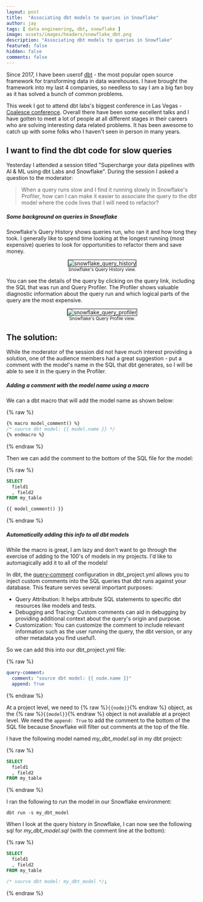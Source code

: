 ```yaml
---
layout: post
title:  "Associating dbt models to queries in Snowflake"
author: jay
tags: [ data engineering, dbt, snowflake ] 
image: assets/images/headers/snowflake_dbt.png
description: "Associating dbt models to queries in Snowflake"
featured: false
hidden: false
comments: false
---
```


<p>Since 2017, I have been userof  <a href="https://www.getdbt.com/" target="_blank">dbt</a> - the most popular open source framework for transforming data in data warehouses. I have brought the framework into my last 4 companies, so needless to say I am a big fan boy as it has solved a bunch of common problems.</p>

<p>This week I got to attend dbt labs's biggest conference in Las Vegas - <a href="https://coalesce.getdbt.com/" target="_blank">Coalesce conference</a>. Overall there have been some excellent talks and I have gotten to meet a lot of people at all different stages in their careers who are solving interesting data related problems. It has been awesome to catch up with some folks who I haven't seen in person in many years.</p>

<h2>I want to find the dbt code for slow queries</h2>

<p>Yesterday I attended a session titled "Supercharge your data pipelines with AI & ML using dbt Labs and Snowflake". During the session I asked a question to the moderator:</p>

> When a query runs slow and I find it running slowly in Snowflake's Profiler, how can I can make it easier to associate the query to the dbt model where the code lives that I will need to refactor?

<h5>Some background on queries in Snowflake</h5>

<p>Snowflake's Query History shows queries run, who ran it and how long they took. I generally like to spend time looking at the longest running (most expensive) queries to look for opportunities to refactor them and save money.</p>

<p style="text-align: center;"><img src="{{ site.baseurl }}/assets/images/snowflake_query_history.png" alt="snowflake_query_history"  style="border:1px solid #000000;" /><br/>
<small>Snowflake's Query History view.</small></p>

<p>You can see the details of the query by clicking on the query link, including the SQL that was run and Query Profiler. The Profiler shows valuable diagnostic information about the query run and which logical parts of the query are the most expensive.</p>

<p style="text-align: center;"><img src="{{ site.baseurl }}/assets/images/snowflake_query_profiler.png" alt="snowflake_query_profiler"  style="border:1px solid #000000;" /><br/>
<small>Snowflake's Query Profile view.</small></p>

<h2>The solution:</h2>

<p>While the moderator of the session did not have much interest providing a solution, one of the audience members had a great suggestion - put a comment with the model's name in the SQL that dbt generates, so I will be able to see it in the query in the Profiler.</p>

<h5>Adding a comment with the model name using a macro</h5>

<p>We can a dbt macro that will add the model name as shown below:</p>

{% raw %}
```sql
{% macro model_comment() %}
/* source dbt model: {{ model.name }} */
{% endmacro %}
```
{% endraw %}

<p>Then we can add the comment to the bottom of the SQL file for the model:</p>

{% raw %}
```sql
SELECT 
  field1
  , field2
FROM my_table

{{ model_comment() }}
```
{% endraw %}

<h5>Automatically adding this info to all dbt models</h5>

<p>While the macro is great, I am lazy and don't want to go through the exercise of adding to the 100's of models in my projects. I'd like to automagically add it to all of the models!</p>

<p>In dbt, the <a href="https://docs.getdbt.com/reference/project-configs/query-comment" target="_blank">query-comment</a> configuration in dbt_project.yml allows you to inject custom comments into the SQL queries that dbt runs against your database. This feature serves several important purposes:</p>
<ul>
<li>Query Attribution: It helps attribute SQL statements to specific dbt resources like models and tests.</li>
<li>Debugging and Tracing: Custom comments can aid in debugging by providing additional context about the query's origin and purpose.</li>
<li>Customization: You can customize the comment to include relevant information such as the user running the query, the dbt version, or any other metadata you find useful1.</li>
</ul>
<p>So we can add this into our dbt_project.yml file:</p>

{% raw %}
```yaml
query-comment: 
  comment: "source dbt model: {{ node.name }}"
  append: True
```
{% endraw %}

At a project level, we need to {% raw %}`{{node}}`{% endraw %} object, as the {% raw %}`{{model}}`{% endraw %} object is not available at a project level. We need the `append: True` to add the comment to the bottom of the SQL file because Snowflake will filter out comments at the top of the file.


<p>I have the following model named <i>my_dbt_model.sql</i> in my dbt project:</p>

{% raw %}
```sql
SELECT 
  field1
  , field2
FROM my_table
```
{% endraw %}

<p>I ran the following to run the model in our Snowflake environment:</p>

```
dbt run -s my_dbt_model
```

<p>When I look at the query history in Snowflake, I can now see the following sql for <i>my_dbt_model.sql</i> (with the comment line at the bottom):</p>

{% raw %}
```sql
SELECT 
  field1
  , field2
FROM my_table

/* source dbt model: my_dbt_model */;
```
{% endraw %}
